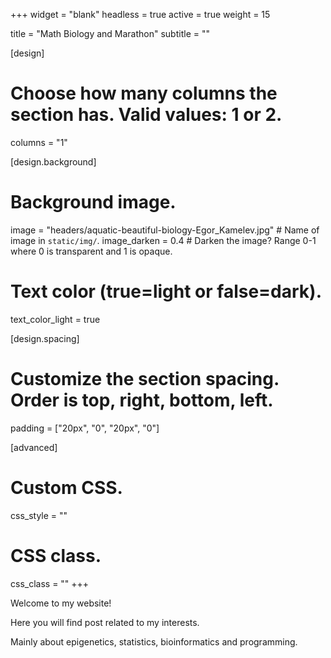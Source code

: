 +++
widget = "blank"
headless = true
active = true
weight = 15

title = "Math Biology and Marathon"
subtitle = ""

[design]
  # Choose how many columns the section has. Valid values: 1 or 2.
  columns = "1"

[design.background]
  # Background image.
  image = "headers/aquatic-beautiful-biology-Egor_Kamelev.jpg"  # Name of image in `static/img/`.
  image_darken = 0.4  # Darken the image? Range 0-1 where 0 is transparent and 1 is opaque.

  # Text color (true=light or false=dark).
  text_color_light = true

[design.spacing]
  # Customize the section spacing. Order is top, right, bottom, left.
  padding = ["20px", "0", "20px", "0"]

[advanced]
 # Custom CSS. 
 css_style = ""
 
 # CSS class.
 css_class = ""
+++

Welcome to my website!

Here you will find post related to my interests.

Mainly about epigenetics, statistics, bioinformatics and programming.

